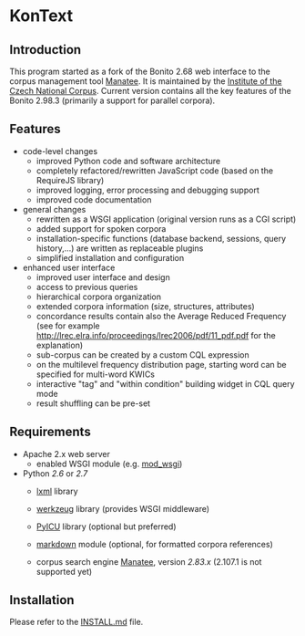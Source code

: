 KonText
=======

Introduction
------------

This program started as a fork of the Bonito 2.68 web interface to the corpus management tool
[Manatee](http://nlp.fi.muni.cz/trac/noske). It is maintained by the
[Institute of the Czech National Corpus](http://ucnk.ff.cuni.cz/).
Current version contains all the key features of the Bonito 2.98.3 (primarily a support for parallel
corpora).

Features
--------

* code-level changes
    * improved Python code and software architecture
    * completely refactored/rewritten JavaScript code (based on the RequireJS library)
    * improved logging, error processing and debugging support
    * improved code documentation
* general changes
    * rewritten as a WSGI application (original version runs as a CGI script)
    * added support for spoken corpora
    * installation-specific functions (database backend, sessions, query history,...) are written as replaceable plugins
    * simplified installation and configuration
* enhanced user interface
    * improved user interface and design
    * access to previous queries
    * hierarchical corpora organization
    * extended corpora information (size, structures, attributes)
    * concordance results contain also the Average Reduced Frequency (see for example http://lrec.elra.info/proceedings/lrec2006/pdf/11_pdf.pdf for the explanation)
    * sub-corpus can be created by a custom CQL expression
    * on the multilevel frequency distribution page, starting word can be specified for multi-word KWICs
    * interactive "tag" and "within condition" building widget in CQL query mode
    * result shuffling can be pre-set


Requirements
------------

* Apache 2.x web server
    * enabled WSGI module (e.g. [mod_wsgi](https://code.google.com/p/modwsgi/))
* Python *2.6* or *2.7*
    * [lxml](http://lxml.de/) library
    * [werkzeug](http://werkzeug.pocoo.org/) library (provides WSGI middleware)
    * [PyICU](https://pypi.python.org/pypi/PyICU) library (optional but preferred)
    * [markdown](https://pypi.python.org/pypi/Markdown) module (optional, for formatted corpora references)

  * corpus search engine [Manatee](http://nlp.fi.muni.cz/trac/noske), version *2.83.x* (2.107.1 is not supported yet)


Installation
------------

Please refer to the [INSTALL.md](INSTALL.md) file.